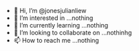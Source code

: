 - 👋 Hi, I’m @jonesjulianliew
- 👀 I’m interested in ...nothing
- 🌱 I’m currently learning ...nothing
- 💞️ I’m looking to collaborate on ...nothinhg
- 📫 How to reach me ...nothing

<!---
jonesjuliannliew/jonesjuliannliew is a ✨ special ✨ repository because its `README.md` (this file) appears on your GitHub profile.
You can click the Preview link to take a look at your changes.
--->
